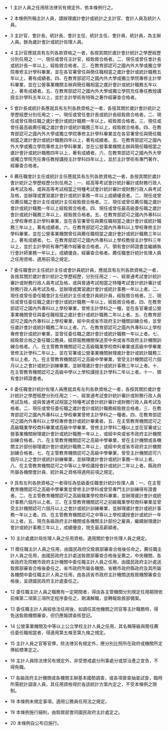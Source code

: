 * 1 主計人員之任用除法律另有規定外，依本條例行之。

* 2 本條例所稱主計人員，謂辦理歲計會計或統計之主計官、會計人員及統計人員。

* 3 主計官、會計長、統計長、會計主任、統計主任、會計員、統計員，為主辦人員。餘為歲計會計或統計佐理人員。

* 4 主計官應就具有左列各款資格之一者，各按其關於歲計會計統計之學歷經歷分別任用之：一、現任或曾任主計官，經銓敘合格者。二、現任或曾任會計長或統計長一年以上，經銓敘合格者。三、在教育部認可之國內外大學或獨立學院專修主計學科畢業，並在各官署曾任與簡任職相當之歲計會計或統計職務五年以上，著有成績者。四、在教育部認可之國內外大學或獨立學院專修主計學科畢業，並在公營事業機關主辦與簡任職相當之歲計會計或統計職務五年以上，著有成績者。五、在教育部認可之國內外大學或獨立學院充任專任教授講授主計學科五年以上，並於主計學術有特殊之著作經審查合格者。

* 5 會計長或統計長應就具有左列各款資格之一者，各按其關於歲計會計統計之學歷經歷分別任用之：一、現任或曾任會計長或統計長經銓敘合格者。二、現任或曾任簡任職之歲計會計或統計職務一年以上，經銓敘合格者。三、現任或曾任最高級薦任職之歲計會計或統計職務三年以上，經銓敘合格者。四、在教育部認可之國內外大學或獨立學院專修主計學科畢業並在各官署曾任與簡任職相當之歲計會計或統計職務四年以上，著有成績者。五、在教育部認可之國內外大學或獨立學院專修主計學科畢業，並在公營事業機關主辦與簡任職相當之歲計會計或統計職務四年以上，著有成績者。六、在教育部認可之國內外大學或獨立學院充任專任教授講授主計學科四年以上，並於主計學術有專門著作，經審查合格者。

* 6 薦任職會計主任或統計主任應就具有左列各款資格之一者，各按其關於歲計會計統計之學歷經歷分別任用之：一、經高等考試會計統計審計或財務行政人員考試及格，或與高等考試相當之特種考試會計統計審計或財務行政人員考試及格，並辦理或實習歲計會計或統計事務一年以上成績優良者。二、現任或曾任薦任職之會計主任或統計主任經銓敘合格者。三、現任或曾任薦任職之歲計會計或統計職務一年以上經銓敘合格者。四、現任或曾任最高級委任職之歲計會計或統計職務三年以上，經銓敘合格者。五、在教育部認可之國內外專科以上學校專修主計學科畢業，並在各官署曾任與薦任職相當之歲計會計或統計職務三年以上，著有成績者。六、在教育部認可之國內外專科以上學校專修主計學科畢業，並在公營事業機關曾任與薦任職相當之歲計會計或統計職務三年以上，著有成績者。七、在教育部認可之國內外專科以上學校教授主計學科三年以上，並於主計學術有專門著作經審查合格者。八、領有會計師證書並繼續執行會計師業務一年以上，成績優良，經審查合格者。薦任職會計統計佐理人員之任用資格，適用前項之規定。

* 7 委任職會計主任統計主任或會計員統計員，應就具有左列各款資格之一者，各按其關於歲計會計統計之學歷經歷，分別任用之：一、經普通考試會計統計審計或財務行政人員考試及格，或與普通考試相當之特種考試會計統計審計或財務行政人員考試及格，並辦理或實習歲計會計或統計事務一年以上者。二、現任或曾任委任職會計主任統計主任或會計員統計員，經銓敘合格者。三、現任或曾任委任職之歲計會計或統計職務一年以上，經銓敘合格者。四、在教育部認可之國內外專科以上學校畢業，曾修主計學科之一種，並在各官署或公營事業機關曾任與委任職相當之歲計會計或統計職務二年以上者。五、在教育部認可之國內外專科以上學校畢業，經中央或省市政府主計機關訓練合格，並曾任歲計會計或統計職務二年以上者。六、在教育部認可之國內外專科以上學校專修會計或統計畢業，並曾任委任職之歲計會計或統計職務一年以上者。七、經銓敘合格之委任職公務員，經原服務機關保送至中央或省市政府主計機關訓練合格者。八、在主管教育機關認可之高級職業學校商科畢業或高級中學畢業曾修主計學科二年以上，並在官署或公營事業機關辦理歲計會計或統計職務三年以上者。九、在主管教育機關認可之高級中學畢業，曾受主計機關認可六個月以上之會計或統計訓練畢業，並辦理歲計會計或統計事務三年以上者。十、在主管教育機關認可之高級中學以上學校講授主計學科二年以上者。十一、領有會計師證書者。

* 8 委任職會計統計佐理人員應就具有左列各款資格之一者，各按其關於歲計會計統計之學歷經歷分別任用之：一、經普通考試會計統計審計或財務行政人員考試及格，或與普通考試相當之特種考試會計統計審計或財務行政人員考試及格者。二、現任或曾任委任職之歲計會計或統計職務經銓敘合格者。三、在教育部認可之國內外專科以上學校畢業曾修主計學科之一種者。四、在教育部認可之國內外專科以上學校專修會計或統計畢業者。五、在主管教育機關認可之高級職業學校商科畢業或高級中學畢業，曾修主計學科二種以上並在官署或公營事業機關辦理歲計會計或統計職務一年以上，或經中央或省市政府主計機關訓練合格者。六、在主管教育機關認可之高級中學畢業，曾在主計機關或各機關主計部份辦理歲計會計或統計職務二年以上，或經中央或省市政府主計機關訓練合格者。七、在主管教育機關認可之高級中學畢業，曾受主計機關認可六個月以上之會計或統計訓練畢業，並辦理歲計會計或統計事務一年以上者。八、在主管教育機關認可之中等以上學校講授會計或統計二年以上者。縣政府所屬各機關會計員、統計員之資格得適用前項之規定。

* 9 具有左列各款資格之一者得任為低級委任職會計統計佐理人員：一、在主管教育機關認可之高級中學畢業並曾修主計學科或曾受專門主計訓練得有證書者。二、在主管教育機關認可之高級職業學校商科畢業，並辦理歲計會計或統計事務六個月以上者。三、在主管教育機關認可之初級職業學校商科畢業並曾受主計機關認可六個月以上之會計或統計訓練畢業，並辦理歲計會計或統計事務一年以上者。四、在主管教育機關認可之中等以上學校講授會計或統計一年以上者。五、現充各級政府主計機關或各機關主計部份之雇員，繼續辦理歲計會計或統計事務三年以上，成績優良，現支最高薪額者。

* 10 主計處歲計局佐理人員之任用資格，適用關於會計佐理人員之規定。

* 11 簡任職主計人員之任用，由國民政府交銓敘部審查合格後任命之。薦任職主計人員之任用，由國民政府主計處送銓敘部審查合格後呈薦之。中央機關、各省政府及院轄市政府主計機關中委任職主計人員之任用，由國民政府主計處送銓敘部審查合格後委任之。省市政府所屬各機關、省轄市政府縣政府及其所屬各機關中委任職主計人員之任用，由各該省市政府主計機關送銓敘機關審查合格後，呈請國民政府主計處委任之。

* 12 委任職主計人員之職務有一定期間者，得由各主管機關分別規定任用期限依前條第二項第三項所定程序委任之，期滿解職，並轉報銓敘部備案。

* 13 委任職主計人員經依法任用後，如調任其他機關之同官等主計職務時，得免送銓敘機關審查，但仍應報請查核登記。

* 14 公營事業機關及中等以上公立學校主計人員之任用，其名稱等級與簡任薦任委任職相當者，得適用第五條至第九條之規定。

* 15 主計人員之官等官俸，除法律另有規定外，應分別比照所在政府或機關所定俸給標準定之。

* 16 主計人員除法律另有規定外，非受懲戒處分刑事處分或禁治產之宣告，不得免職。

* 17 各級政府主計機關或各機關主辦基本國勢調查，或各項普查抽查試查，臨時所需統計調查人員，其任用資格得於各該統計方案內定之，不受本條例之限制。

* 18 本條例未規定事項，適用公務員任用法之規定。

* 19 本條例施行細則，由銓敘部會同國民政府主計處定之。

* 20 本條例自公布日施行。

